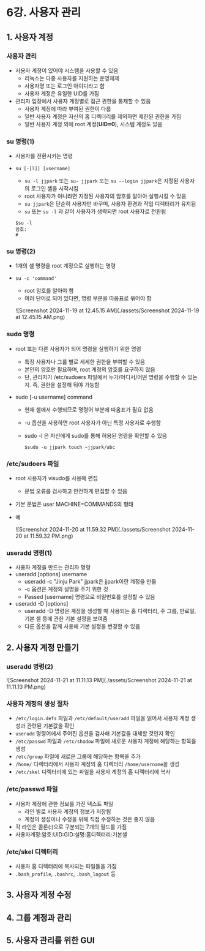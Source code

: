 # 6강. 사용자 관리

## 1. 사용자 계정

### 사용자 관리

- 사용자 계정이 있어야 시스템을 사용할 수 있음
  - 리눅스는 다중 사용자를 지원하는 운영체제
  - 사용자명 또는 로그인 아이디라고 함
  - 사용자 계정은 유일한 UID를 가짐
- 관리자 입장에서 사용자 계정별로 접근 권한을 통제할 수 있음
  - 사용자 계정에 따라 부여된 권한이 다름
  - 일반 사용자 계정은 자신의 홈 디렉터리를 제외하면 제한된 권한을 가짐
  - 일반 사용자 계정 외에 root 계정(**UID=0**), 시스템 계정도 있음



### su 명령(1)

- 사용자를 전환시키는 명령

- `su [-[l]] [username]`

  - `su -l jjpark` 또는 `su- jjpark` 또는 `su --login jjpark`은 지정된 사용자의 로그인 셸을 시작시킴
  - root 사용자가 아니라면 지정된 사용자의 암호를 알아야 실행시킬 수 있음
  - `su jjpark`은 단순히 사용자만 바꾸며, 사용자 환경과 작업 디렉터리가 유지됨
  - `su` 또는 `su -l` 과 같이 사용자가 생략되면 root 사용자로 전환됨

  ```shell
  $su -l
  암호: 
  #
  ```



### su 명령(2)

- 1개의 셸 명령을 root 계정으로 실행하는 명령

- `su -c 'command'`

  - root 암호를 알아야 함
  - 여러 단어로 되어 있다면, 명령 부분을 따옴표로 묶어야 함

  ![Screenshot 2024-11-19 at 12.45.15 AM](./assets/Screenshot 2024-11-19 at 12.45.15 AM.png)



### sudo 명령

- root 또는 다른 사용자가 되어 명령을 실행하기 위한 명령

  - 특정 사용자나 그룹 별로 세세한 권한을 부여할 수 있음
  - 본인의 암호만 필요하며, root 계정의 암호를 요구하지 않음
  - 단, 관리자가 /etc/sudoers 파일에서 누가/어디서/어떤 명령을 수행할 수 있는지.
    즉, 권한을 설정해 둬야 가능함

- sudo [-u username] command

  - 현재 셸에서 수행되므로 명령어 부분에 따옴표가 필요 없음

  - -u 옵션을 사용하면 root 사용자가 아닌 특정 사용자로 수행함

  - sudo -l 은 자신에게 sudo를 통해 허용된 명령을 확인할 수 있음

    ```shell
    $sudo -u jjpark touch ~jjpark/abc
    ```



### /etc/sudoers 파일

- root 사용자가 visudo를 사용해 편집

  - 문법 오류를 검사하고 안전하게 편집할 수 있음

- 기본 문법은 user MACHINE=COMMANDS의 형태

- 예

  ![Screenshot 2024-11-20 at 11.59.32 PM](./assets/Screenshot 2024-11-20 at 11.59.32 PM.png)



### useradd 명령(1)

- 사용자 계정을 만드는 관리자 명령
- useradd [options] username
  - useradd -c "Jinju Park" jjpark은 jjpark이란 계정을 만듦
  - -c 옵션은 계정의 설명을 주기 위한 것
  - Passed [username] 명령으로 비밀번호를 설정할 수 있음
- useradd -D [options]
  - useradd -D 명령은 계정을 생성할 때 사용되는 홈 디렉터리, 주 그룹, 만료일, 기본 셸 등에 관한 기본 설정을 보여줌
  - 다른 옵션을 함께 사용해 기본 설정을 변경할 수 있음





## 2. 사용자 계정 만들기



### useradd 명령(2)

![Screenshot 2024-11-21 at 11.11.13 PM](./assets/Screenshot 2024-11-21 at 11.11.13 PM.png)



### 사용자 계정의 생성 절차

- `/etc/login.defs` 파일과 `/etc/default/useradd` 파일을 읽어서 사용자 계정 생성과 관련된 기본값을 확인
- `useradd` 명령어에서 주어진 옵션을 검사해 기본값을 대체할 것인지 확인
- `/etc/passwd` 파일과 `/etc/shadow` 파일에 새로운 사용자 계정에 해당하는 항목을 생성
- `/etc/group` 파일에 새로운 그룹에 해당하는 항목을 추가
- `/home/` 디렉터리에서 사용자 계정의 홈 디렉터리 `/home/username`을 생성
- `/etc/skel` 디렉터리에 있는 파일을 사용자 계정의 홈 디렉터리에 복사



### /etc/passwd 파일

- 사용자 계정에 관한 정보를 가진 텍스트 파일
  - 라인 별로 사용자 계정의 정보가 저장됨
  - 계정의 생성이나 수정을 위해 직접 수정하는 것은 좋지 않음
- 각 라인은 콜론(:)으로 구분되는 7개의 필드를 가짐
- 사용자계정:암호:UID:GID:설명:홈디렉터리:기본셸



### /etc/skel 디렉터리

- 사용자 홈 디렉터리에 복사되는 파일들을 가짐
- `.bash_profile`, `.bashrc`, `.bash_logout` 등

## 3. 사용자 계정 수정



## 4. 그룹 계정과 관리



## 5. 사용자 관리를 위한 GUI